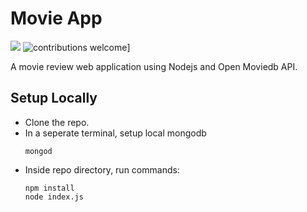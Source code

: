 # Movie App
![](https://img.shields.io/github/license/iet-oss/Movie-App?style=for-the-badge)
![contributions welcome](https://img.shields.io/badge/contributions-welcome-brightgreen.svg?style=for-the-badge)]


A movie review web application using Nodejs and Open Moviedb API.

## Setup Locally

- Clone the repo.
- In a seperate terminal, setup local mongodb 
    ```
    mongod
    ```
- Inside repo directory, run commands:
    ```
    npm install
    node index.js
    ```

